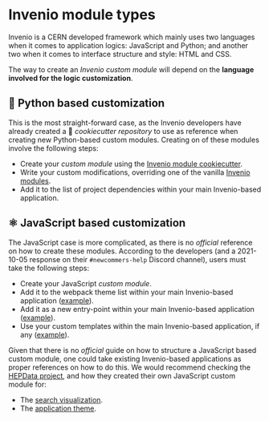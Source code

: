 # Invenio module types

Invenio is a CERN developed framework which mainly uses two languages when it comes to application logics: JavaScript and Python;
and another two when it comes to interface structure and style: HTML and CSS.

The way to create an _Invenio custom module_ will depend on the **language involved for the logic customization**.


## 🐍 Python based customization

This is the most straight-forward case, as the Invenio developers have already created a 🍪 _cookiecutter repository_
to use as reference when creating new Python-based custom modules. Creating on of these modules involve the following steps:

- Create your _custom module_ using the [Invenio module cookiecutter][repo-module-cookiecutter].
- Write your custom modifications, overriding one of the vanilla [Invenio modules][docs-module-reference].
- Add it to the list of project dependencies within your main Invenio-based application.


## ⚛️ JavaScript based customization

The JavaScript case is more complicated, as there is no _official_ reference on how to create these modules. According to
the developers (and a 2021-10-05 response on their `#newcommers-help` Discord channel), users must take the following steps:

- Create your JavaScript _custom module_.
- Add it to the webpack theme list within your main Invenio-based application ([example][repo-example-webpack-list]).
- Add it as a new entry-point within your main Invenio-based application ([example][repo-example-entry-points]).
- Use your custom templates within the main Invenio-based application, if any ([example][repo-example-custom-template]).

Given that there is no _official_ guide on how to structure a JavaScript based custom module, one could take existing
Invenio-based applications as proper references on how to do this. We would recommend checking the [HEPData project][repo-hepdata],
and how they created their own JavaScript custom module for:

- The [search visualization][repo-hepdata-search-module].
- The [application theme][repo-hepdata-theme-module].


[docs-module-reference]: https://invenio.readthedocs.io/en/latest/documentation/bundles/index.html
[repo-example-webpack-list]: https://github.com/inveniosoftware/invenio-app-rdm/blob/v6.0.4/invenio_app_rdm/theme/webpack.py
[repo-example-entry-points]: https://github.com/inveniosoftware/invenio-app-rdm/blob/v6.0.4/setup.py#L102
[repo-example-custom-template]: https://github.com/inveniosoftware/invenio-app-rdm/blob/v6.0.4/invenio_app_rdm/records_ui/templates/semantic-ui/invenio_app_rdm/records/deposit.html
[repo-hepdata]: https://github.com/HEPData/hepdata
[repo-hepdata-search-module]: https://github.com/HEPData/hepdata/tree/master/hepdata/modules/search
[repo-hepdata-theme-module]: https://github.com/HEPData/hepdata/tree/master/hepdata/modules/theme
[repo-module-cookiecutter]: https://github.com/inveniosoftware/cookiecutter-invenio-module
